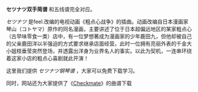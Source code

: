 

**セツナツ双手简谱** 和五线谱完全对应。

_セツナツ_
是feel.改编的电视动画《粗点心战争》的插曲。动画改编自日本漫画家琴山（コトヤマ）原作的同名漫画，主要讲述了位于日本超偏远地区的某家粗点心（古早味零食一类）店中，有一位梦想著成为漫画家的少年鹿田九，但他却被自己的父亲鹿田洋以半强迫的方式要求继承店面经营。此时一位拥有亮丽外表的千金大小姐枝垂莹突然登场，并透露出洋身为业界名人的事实。以此为契机，一连串环绕着这家小店的粗点心喜剧就此开演！

这里我们提供 _セツナツ钢琴谱_ ，大家可以免费下载学习。

同时，网站还为大家提供了《[Checkmate](Music-10566-Checkmate-粗点心战争OP.html "Checkmate")》的曲谱下载

